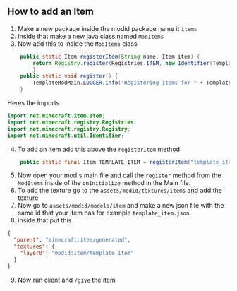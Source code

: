 ## How to add an Item
1. Make a new package inside the modid package name it `items`
2. Inside that make a new java class named `ModItems`
3. Now add this to inside the `ModItems` class
```java
    public static Item registerItem(String name, Item item) {
        return Registry.register(Registries.ITEM, new Identifier(TemplateModMain.MOD_ID, name), item);
        }
    public static void register() {
        TemplateModMain.LOGGER.info("Registering Items for " + TemplateModMain.MOD_ID);
    }
```
Heres the imports
```java
import net.minecraft.item.Item;
import net.minecraft.registry.Registries;
import net.minecraft.registry.Registry;
import net.minecraft.util.Identifier;
```
4. To add an item add this above the `registerItem` method 
```java
    public static final Item TEMPLATE_ITEM = registerItem("template_item", new Item(new FabricItemSettings()));
```
5. Now open your mod's main file and call the `register` method from the `ModItems` inside of the `onInitialize` method in the Main file.
6. To add the texture go to the `assets/modid/textures/items` and add the texture
7. Now go to `assets/modid/models/item` and make a new json file with the same id that your item has for example `template_item.json`.
8. inside that put this
```json
{
  "parent": "minecraft:item/generated",
  "textures": {
    "layer0": "modid:item/template_item"
  }
}
```
9. Now run client and `/give` the item

